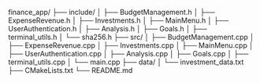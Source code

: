 finance_app/
├── include/
│   ├── BudgetManagement.h
│   ├── ExpenseRevenue.h
│   ├── Investments.h
│   ├── MainMenu.h
│   ├── UserAuthentication.h
│   ├── Analysis.h
│   ├── Goals.h
│   ├── terminal_utils.h
│   └── sha256.h
├── src/
│   ├── BudgetManagement.cpp
│   ├── ExpenseRevenue.cpp
│   ├── Investments.cpp
│   ├── MainMenu.cpp
│   ├── UserAuthentication.cpp
│   ├── Analysis.cpp
│   ├── Goals.cpp
│   ├── terminal_utils.cpp
│   └── main.cpp
├── data/
│   └── investment_data.txt
├── CMakeLists.txt
└── README.md
